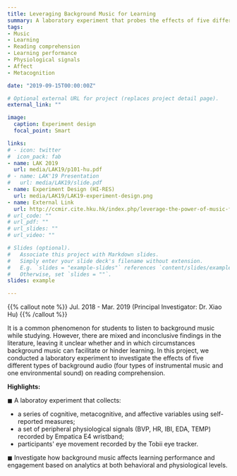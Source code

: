 ```yaml
---
title: Leveraging Background Music for Learning
summary: A laboratory experiment that probes the effects of five different types of background audio (four types of instrumental music and one environmental sound) on reading comprehension. 
tags:
- Music
- Learning
- Reading comprehension
- Learning performance
- Physiological signals
- Affect
- Metacognition

date: "2019-09-15T00:00:00Z"

# Optional external URL for project (replaces project detail page).
external_link: ""

image:
  caption: Experiment design
  focal_point: Smart

links:
# - icon: twitter
#  icon_pack: fab
- name: LAK 2019
  url: media/LAK19/p101-hu.pdf
# - name: LAK'19 Presentation
#   url: media/LAK19/slide.pdf
- name: Experiment Design (HI-RES)
  url: media/LAK19/LAK19-experiment-design.png
- name: External Link
  url: http://ccmir.cite.hku.hk/index.php/leverage-the-power-of-music-for-learning/
# url_code: ""
# url_pdf: ""
# url_slides: ""
# url_video: ""

# Slides (optional).
#   Associate this project with Markdown slides.
#   Simply enter your slide deck's filename without extension.
#   E.g. `slides = "example-slides"` references `content/slides/example-slides.md`.
#   Otherwise, set `slides = ""`.
slides: example

---
```


{{% callout note %}}
Jul. 2018 - Mar. 2019 (Principal Investigator: Dr. Xiao Hu)
{{% /callout %}}

It is a common phenomenon for students to listen to background music while studying. However, there are mixed and inconclusive findings in the literature, leaving it unclear whether and in which circumstances background music can facilitate or hinder learning. In this project, we conducted a laboratory experiment to investigate the effects of five different types of background audio (four types of instrumental music and one environmental sound) on reading comprehension. 


**Highlights:**

◼︎ A laboratoy experiment that collects:

- a series of cognitive, metacognitive, and affective variables using self-reported measures;
- a set of peripheral physiological signals (BVP, HR, IBI, EDA, TEMP) recorded by Empatica E4 wristband;
- participants' eye movement recorded by the Tobii eye tracker.

◼︎ Investigate how background music affects learning performance and engagement based on analytics at both behavioral and physiological levels.

